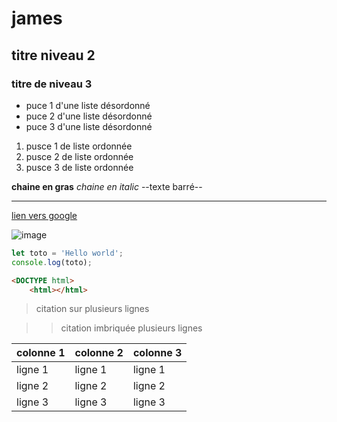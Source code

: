 # james
## titre niveau 2
### titre de niveau 3


+ puce 1 d'une liste désordonné
+ puce 2 d'une liste désordonné
+ puce 3 d'une liste désordonné

1. pusce 1 de liste ordonnée
2. pusce 2 de liste ordonnée
3. pusce 3 de liste ordonnée

**chaine en gras**
*chaine en italic*
--texte barré--

---

[lien vers google](https://www.google.com)

![image](https://www.google.com/images/branding/googlelogo/1x/googlelogo_color_272x92dp.png)

```javascript
let toto = 'Hello world';
console.log(toto);
```

```html
<DOCTYPE html>
    <html></html>
``` 
> citation
> sur plusieurs lignes

> > citation imbriquée
> > plusieurs lignes

| colonne 1 | colonne 2 | colonne 3 |
|-----------|-----------|-----------|
| ligne 1   | ligne 1   | ligne 1   |
| ligne 2   | ligne 2   | ligne 2   |
| ligne 3   | ligne 3   | ligne 3   |